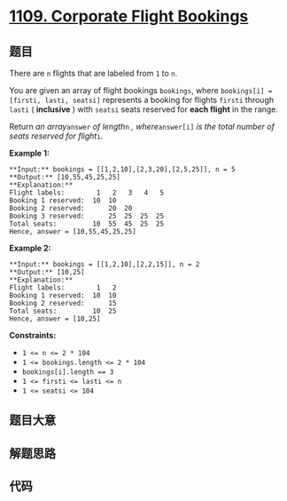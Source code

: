 # [1109. Corporate Flight Bookings](https://leetcode.com/problems/corporate-flight-bookings)

## 题目

There are `n` flights that are labeled from `1` to `n`.

You are given an array of flight bookings `bookings`, where `bookings[i] =
[firsti, lasti, seatsi]` represents a booking for flights `firsti` through
`lasti` ( **inclusive** ) with `seatsi` seats reserved for **each flight** in
the range.

Return _an array_`answer` _of length_`n` _, where_`answer[i]` _is the total
number of seats reserved for flight_`i`.



**Example 1:**

    
    
    **Input:** bookings = [[1,2,10],[2,3,20],[2,5,25]], n = 5
    **Output:** [10,55,45,25,25]
    **Explanation:**
    Flight labels:        1   2   3   4   5
    Booking 1 reserved:  10  10
    Booking 2 reserved:      20  20
    Booking 3 reserved:      25  25  25  25
    Total seats:         10  55  45  25  25
    Hence, answer = [10,55,45,25,25]
    

**Example 2:**

    
    
    **Input:** bookings = [[1,2,10],[2,2,15]], n = 2
    **Output:** [10,25]
    **Explanation:**
    Flight labels:        1   2
    Booking 1 reserved:  10  10
    Booking 2 reserved:      15
    Total seats:         10  25
    Hence, answer = [10,25]
    
    



**Constraints:**

  * `1 <= n <= 2 * 104`
  * `1 <= bookings.length <= 2 * 104`
  * `bookings[i].length == 3`
  * `1 <= firsti <= lasti <= n`
  * `1 <= seatsi <= 104`


## 题目大意

## 解题思路

## 代码

```javascript

```
